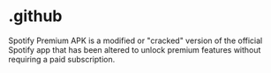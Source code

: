 # .github
Spotify Premium APK is a modified or "cracked" version of the official Spotify app that has been altered to unlock premium features without requiring a paid subscription.
